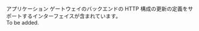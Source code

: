 <Namespace Name="Microsoft.Azure.Management.Network.Fluent.ApplicationGatewayBackendHttpConfiguration.UpdateDefinition">
  <Docs>
    <summary>アプリケーション ゲートウェイのバックエンドの HTTP 構成の更新の定義をサポートするインターフェイスが含まれています。</summary> 
    <remarks>To be added.</remarks>
  </Docs>
</Namespace>
